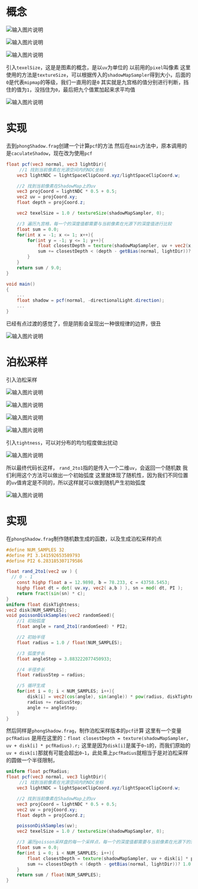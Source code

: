 # 概念

![输入图片说明](/imgs/2025-02-26/v9skIEn2B1oTFxAx.png)

![输入图片说明](/imgs/2025-02-26/QcwymgPDZ868xQwW.png)

![输入图片说明](/imgs/2025-02-26/aoL9xIRPTHoDHuEM.png)

引入`texelSize`，这是是图素的概念，是以`uv`为单位的
以前用的`pixel`叫像素
这里使用的方法是`textureSize`，可以根据传入的`shadowMapSampler`得到大小，后面的`0`是代表`mipmap`的等级，我们一直用的是`0`
其实就是九宫格的值分别进行判断，挡住的值为`1`，没挡住为`0`，最后把九个值累加起来求平均值

![输入图片说明](/imgs/2025-02-26/g3SNfD41FKDMGYP5.png)

# 实现
去到`phongShadow.frag`创建一个计算`pcf`的方法
然后在`main`方法中，原本调用的是`caculateShadow`，现在改为使用`pcf`
```glsl
float pcf(vec3 normal, vec3 lightDir){
	 //1 找到当前像素在光源空间内的NDC坐标
	vec3 lightNDC = lightSpaceClipCoord.xyz/lightSpaceClipCoord.w;

	//2 找到当前像素在ShadowMap上的uv
	vec3 projCoord = lightNDC * 0.5 + 0.5;
	vec2 uv = projCoord.xy;
	float depth = projCoord.z;

	vec2 texelSize = 1.0 / textureSize(shadowMapSampler, 0);

	//3 遍历九宫格，每一个的深度值都需要与当前像素在光源下的深度值进行比较
	float sum = 0.0;
	for(int x = -1; x <= 1; x++){
		for(int y = -1; y <= 1; y++){
			float closestDepth = texture(shadowMapSampler, uv + vec2(x, y) * texelSize).r;
			sum += closestDepth < (depth - getBias(normal, lightDir))? 1.0:0.0;
		}
	}
	return sum / 9.0;
}

void main()
{
	...
	float shadow = pcf(normal, -directionalLight.direction);
	...
}
```
已经有点过渡的感觉了，但是阴影会呈现出一种很规律的边界，很丑

![输入图片说明](/imgs/2025-02-26/9r0eedg2AfIPoLR3.png)

# 泊松采样
引入泊松采样

![输入图片说明](/imgs/2025-02-26/KgroWOfL0LtCZeP9.png)

![输入图片说明](/imgs/2025-02-26/TPLgOdeIKnC9BCVI.png)

![输入图片说明](/imgs/2025-02-26/rwhS3LYRHuiBfLsN.png)

![输入图片说明](/imgs/2025-02-26/7IanlScIbyqtuxbR.png)

引入`tightness`，可以对分布的均匀程度做出扰动

![输入图片说明](/imgs/2025-02-26/NIG0x44D7duFjuqr.png)

所以最终代码长这样，
`rand_2to1`指的是传入一个二维`uv`，会返回一个随机数
我们利用这个方法可以做出一个初始弧度
这里就体现了随机性，因为我们不同位置的`uv`值肯定是不同的，所以这样就可以做到随机产生初始弧度

![输入图片说明](/imgs/2025-02-26/acYq2vLVEPRdYAXo.png)

# 实现
在`phongShadow.frag`制作随机数生成的函数，以及生成泊松采样的点
```glsl
#define NUM_SAMPLES 32
#define PI 3.141592653589793
#define PI2 6.283185307179586

float rand_2to1(vec2 uv ) { 
  // 0 - 1
	const highp float a = 12.9898, b = 78.233, c = 43758.5453;
	highp float dt = dot( uv.xy, vec2( a,b ) ), sn = mod( dt, PI );
	return fract(sin(sn) * c);
}
uniform float diskTightness;
vec2 disk[NUM_SAMPLES];
void poissonDiskSamples(vec2 randomSeed){
	//1 初始弧度
	float angle = rand_2to1(randomSeed) * PI2;

	//2 初始半径
	float radius = 1.0 / float(NUM_SAMPLES);

	//3 弧度步长
	float angleStep = 3.883222077450933;

	//4 半径步长
	float radiusStep = radius;

	//5 循环生成
	for(int i = 0; i < NUM_SAMPLES; i++){
		disk[i] = vec2(cos(angle), sin(angle)) * pow(radius, diskTightness);
		radius += radiusStep;
		angle += angleStep;
	}
}
```
然后同样是`phongShadow.frag`，制作泊松采样版本的`pcf`计算
这里有一个变量`pcfRadius`
是用在这里的：`float closestDepth = texture(shadowMapSampler, uv + disk[i] * pcfRadius).r;`
这里是因为`disk[i]`是属于`0~1`的，而我们原始的`uv + disk[i]`那就有可能会超出`0~1`，此处乘上`pcfRadius`就相当于是对泊松采样的圆做一个半径限制，
```glsl
uniform float pcfRadius;
float pcf(vec3 normal, vec3 lightDir){
	 //1 找到当前像素在光源空间内的NDC坐标
	vec3 lightNDC = lightSpaceClipCoord.xyz/lightSpaceClipCoord.w;

	//2 找到当前像素在ShadowMap上的uv
	vec3 projCoord = lightNDC * 0.5 + 0.5;
	vec2 uv = projCoord.xy;
	float depth = projCoord.z;

	poissonDiskSamples(uv);
	vec2 texelSize = 1.0 / textureSize(shadowMapSampler, 0);

	//3 遍历poisson采样盘的每一个采样点，每一个的深度值都需要与当前像素在光源下的深度值进行比较
	float sum = 0.0;
	for(int i = 0; i < NUM_SAMPLES; i++){
		float closestDepth = texture(shadowMapSampler, uv + disk[i] * pcfRadius).r;
		sum += closestDepth < (depth - getBias(normal, lightDir))? 1.0:0.0;
	}
	return sum / float(NUM_SAMPLES); 
}
```
<!--stackedit_data:
eyJoaXN0b3J5IjpbLTcyNjY5ODYzNSwtMTcyODYzODY2LDY1OT
YwMTQ3OCwtMjEwNjQ1MTY5MSwtMTkyMjk2Njc0MiwxMTYwMzYx
OTE1LDE2NzY1NjUyMTEsNzU0ODgwNjc1XX0=
-->